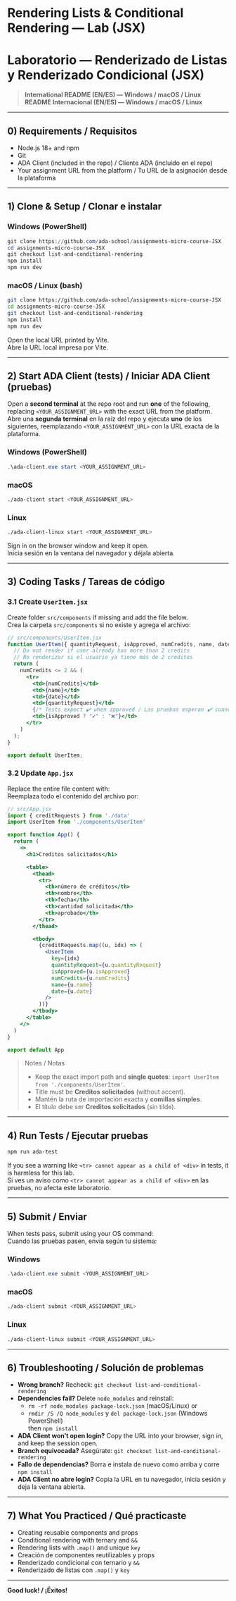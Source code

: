 # Rendering Lists & Conditional Rendering — Lab (JSX)  
# Laboratorio — Renderizado de Listas y Renderizado Condicional (JSX)

> **International README (EN/ES) — Windows / macOS / Linux**  
> **README Internacional (EN/ES) — Windows / macOS / Linux**

---

## 0) Requirements / Requisitos
- Node.js 18+ and npm  
- Git
- ADA Client (included in the repo) / Cliente ADA (incluido en el repo)
- Your assignment URL from the platform / Tu URL de la asignación desde la plataforma

---

## 1) Clone & Setup / Clonar e instalar

### Windows (PowerShell)
```powershell
git clone https://github.com/ada-school/assignments-micro-course-JSX
cd assignments-micro-course-JSX
git checkout list-and-conditional-rendering
npm install
npm run dev
```

### macOS / Linux (bash)
```bash
git clone https://github.com/ada-school/assignments-micro-course-JSX
cd assignments-micro-course-JSX
git checkout list-and-conditional-rendering
npm install
npm run dev
```

Open the local URL printed by Vite.  
Abre la URL local impresa por Vite.

---

## 2) Start ADA Client (tests) / Iniciar ADA Client (pruebas)

Open a **second terminal** at the repo root and run **one** of the following, replacing `<YOUR_ASSIGNMENT_URL>` with the exact URL from the platform.  
Abre una **segunda terminal** en la raíz del repo y ejecuta **uno** de los siguientes, reemplazando `<YOUR_ASSIGNMENT_URL>` con la URL exacta de la plataforma.

### Windows (PowerShell)
```powershell
.\ada-client.exe start <YOUR_ASSIGNMENT_URL>
```

### macOS
```bash
./ada-client start <YOUR_ASSIGNMENT_URL>
```

### Linux
```bash
./ada-client-linux start <YOUR_ASSIGNMENT_URL>
```

Sign in on the browser window and keep it open.  
Inicia sesión en la ventana del navegador y déjala abierta.

---

## 3) Coding Tasks / Tareas de código

### 3.1 Create `UserItem.jsx`
Create folder `src/components` if missing and add the file below.  
Crea la carpeta `src/components` si no existe y agrega el archivo:

```jsx
// src/components/UserItem.jsx
function UserItem({ quantityRequest, isApproved, numCredits, name, date }) {
  // Do not render if user already has more than 2 credits
  // No renderizar si el usuario ya tiene más de 2 créditos
  return (
    numCredits <= 2 && (
      <tr>
        <td>{numCredits}</td>
        <td>{name}</td>
        <td>{date}</td>
        <td>{quantityRequest}</td>
        {/* Tests expect ✔️ when approved / Las pruebas esperan ✔️ cuando está aprobado */}
        <td>{isApproved ? "✔️" : "❌"}</td>
      </tr>
    )
  );
}

export default UserItem;
```

### 3.2 Update `App.jsx`
Replace the entire file content with:  
Reemplaza todo el contenido del archivo por:

```jsx
// src/App.jsx
import { creditRequests } from './data'
import UserItem from './components/UserItem'

export function App() {
  return (
    <>
      <h1>Creditos solicitados</h1>

      <table>
        <thead>
          <tr>
            <th>número de créditos</th>
            <th>nombre</th>
            <th>fecha</th>
            <th>cantidad solicitada</th>
            <th>aprobado</th>
          </tr>
        </thead>

        <tbody>
          {creditRequests.map((u, idx) => (
            <UserItem
              key={idx}
              quantityRequest={u.quantityRequest}
              isApproved={u.isApproved}
              numCredits={u.numCredits}
              name={u.name}
              date={u.date}
            />
          ))}
        </tbody>
      </table>
    </>
  )
}

export default App
```

> Notes / Notas  
> - Keep the exact import path and **single quotes**: `import UserItem from './components/UserItem'`.  
> - Title must be **Creditos solicitados** (without accent).  
> - Mantén la ruta de importación exacta y **comillas simples**.  
> - El título debe ser **Creditos solicitados** (sin tilde).

---

## 4) Run Tests / Ejecutar pruebas

```bash
npm run ada-test
```

If you see a warning like `<tr> cannot appear as a child of <div>` in tests, it is harmless for this lab.  
Si ves un aviso como `<tr> cannot appear as a child of <div>` en las pruebas, no afecta este laboratorio.

---

## 5) Submit / Enviar

When tests pass, submit using your OS command:  
Cuando las pruebas pasen, envía según tu sistema:

### Windows
```powershell
.\ada-client.exe submit <YOUR_ASSIGNMENT_URL>
```

### macOS
```bash
./ada-client submit <YOUR_ASSIGNMENT_URL>
```

### Linux
```bash
./ada-client-linux submit <YOUR_ASSIGNMENT_URL>
```

---

## 6) Troubleshooting / Solución de problemas

- **Wrong branch?** Recheck: `git checkout list-and-conditional-rendering`  
- **Dependencies fail?** Delete `node_modules` and reinstall:  
  - `rm -rf node_modules package-lock.json` (macOS/Linux) or  
  - `rmdir /S /Q node_modules` y `del package-lock.json` (Windows PowerShell)  
  then `npm install`
- **ADA Client won’t open login?** Copy the URL into your browser, sign in, and keep the session open.  
- **Branch equivocada?** Asegúrate: `git checkout list-and-conditional-rendering`  
- **Fallo de dependencias?** Borra e instala de nuevo como arriba y corre `npm install`  
- **ADA Client no abre login?** Copia la URL en tu navegador, inicia sesión y deja la ventana abierta.

---

## 7) What You Practiced / Qué practicaste
- Creating reusable components and props  
- Conditional rendering with ternary and `&&`  
- Rendering lists with `.map()` and unique `key`  
- Creación de componentes reutilizables y props  
- Renderizado condicional con ternario y `&&`  
- Renderizado de listas con `.map()` y `key`

---

**Good luck! / ¡Éxitos!**  
